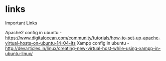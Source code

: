 # links
Important Links

Apache2 config in ubuntu - https://www.digitalocean.com/community/tutorials/how-to-set-up-apache-virtual-hosts-on-ubuntu-14-04-lts
Xampp config in ubuntu - http://devarticles.in/linux/creating-new-virtual-host-while-using-xampp-in-ubuntu-linux/
